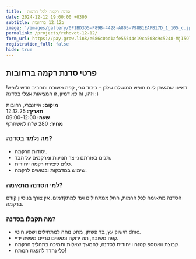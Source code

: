 ```yaml
---
title:  סדנת רקמה לכל הרמות
date: 2024-12-12 19:00:00 +0300
subtitle: ב12.12 ברחובות 
image: '/images/gallery/0F1BD3D5-F89B-4428-A805-798B1EAFB17D_1_105_c.jpeg'
permalink: /projects/rehovot-12-12/
form_url: https://pay.grow.link/e686c0bd1afe55544e19ca508c9c5248-MjI5OTI3NQ
registration_full: false
hide: true
---
```


## פרטי סדנת רקמה ברחובות
דמיינו שהגעתן ליום חופש המושלם שלכן - כיבוד טרי, קפה משובח ותחביב חדש לנפש!
וזהו, זה לא דמיון, זו המציאות אצלי בסדנה :)

**מיקום:** אייזנברג, רחובות  
**תאריך:** 12.12.25   
**שעה:** 09:00-12:00  
**מחיר:** 280 ש"ח למשתתף  

### מה נלמד בסדנה?

- יסודות הרקמה.
- תכים בעזרתם נייצר תנועות ומרקמים על הבד.
- כלים ליצירת רקמה ייחודית.
- שימוש במדבקות ובטושים לרקמה.

### למי הסדנה מתאימה?

הסדנה מתאימה לכל הרמות, החל ממתחילים ועד למתקדמים. אין צורך בניסיון קודם ברקמה.

### מה תקבלו בסדנה?

- חישוק עץ, בד פשתן, מחט נוחה למתחילים ושפע חוטי dmc.
- קפה משובח, תה ירוקה ומאפים טריים מעשה ידיי.
- קבוצת וואטספ קטנה וייחודית לסדנה, להמשך שאלות ותמיכה בתהליך הרקמה.
- כלי נהדר להפגת המתח!

